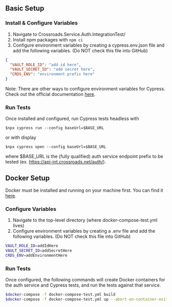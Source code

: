 ## Basic Setup
### Install & Configure Variables

1) Navigate to Crossroads.Service.Auth.IntegrationTest/
2) Install npm packages with ```npm ci```
3) Configure environment variables by creating a cypress.env.json file and add the following variables. (Do NOT check this file into GitHub)
```json
{
  "VAULT_ROLE_ID": "add id here",
  "VAULT_SECRET_ID": "add secret here",
  "CRDS_ENV": "environment prefix here"
}
```
Note: There are other ways to configure environment variables for Cypress. Check out the official documentation [here](https://docs.cypress.io/guides/guides/environment-variables.html#Setting).

### Run Tests

Once installed and configured, run Cypress tests headless with

```$npx cypress run --config baseUrl=$BASE_URL```

or with display

```$npx cypress open --config baseUrl=$BASE_URL```

where $BASE_URL is the (fully qualified) auth service endpoint prefix to be tested (ex. https://api-int.crossroads.net/auth/).


## Docker Setup

Docker must be installed and running on your machine first. You can find it [here](https://www.docker.com/products/docker-desktop).

### Configure Variables

1) Navigate to the top-level directory (where docker-compose-test.yml lives)
2) Configure environment variables by creating a .env file and add the following variables. (Do NOT check this file into GitHub)

```bash
VAULT_ROLE_ID=addIdHere
VAULT_SECRET_ID=addSecretHere
CRDS_ENV=addEnvironmentHere
```

### Run Tests

Once configured, the following commands will create Docker containers for the auth service and Cypress tests, and run the tests against that service.

```bash
$docker-compose -f docker-compose-test.yml build
$docker-compose -f docker-compose-test.yml up --abort-on-container-exit --exit-code-from cypress
```